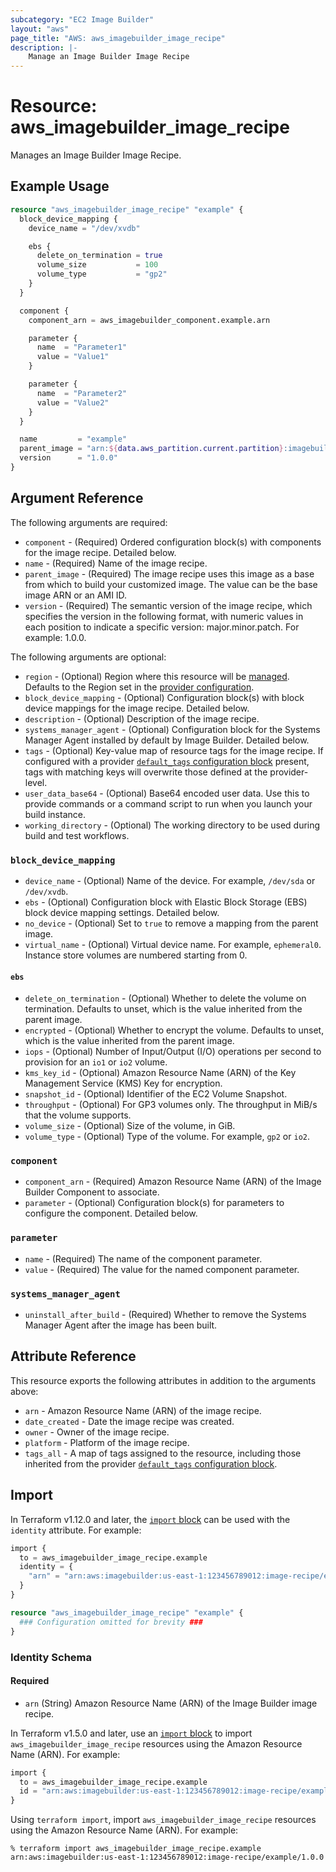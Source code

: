 ```yaml
---
subcategory: "EC2 Image Builder"
layout: "aws"
page_title: "AWS: aws_imagebuilder_image_recipe"
description: |-
    Manage an Image Builder Image Recipe
---
```


# Resource: aws_imagebuilder_image_recipe

Manages an Image Builder Image Recipe.

## Example Usage

```terraform
resource "aws_imagebuilder_image_recipe" "example" {
  block_device_mapping {
    device_name = "/dev/xvdb"

    ebs {
      delete_on_termination = true
      volume_size           = 100
      volume_type           = "gp2"
    }
  }

  component {
    component_arn = aws_imagebuilder_component.example.arn

    parameter {
      name  = "Parameter1"
      value = "Value1"
    }

    parameter {
      name  = "Parameter2"
      value = "Value2"
    }
  }

  name         = "example"
  parent_image = "arn:${data.aws_partition.current.partition}:imagebuilder:${data.aws_region.current.region}:aws:image/amazon-linux-2-x86/x.x.x"
  version      = "1.0.0"
}
```

## Argument Reference

The following arguments are required:

* `component` - (Required) Ordered configuration block(s) with components for the image recipe. Detailed below.
* `name` - (Required) Name of the image recipe.
* `parent_image` - (Required) The image recipe uses this image as a base from which to build your customized image. The value can be the base image ARN or an AMI ID.
* `version` - (Required) The semantic version of the image recipe, which specifies the version in the following format, with numeric values in each position to indicate a specific version: major.minor.patch. For example: 1.0.0.

The following arguments are optional:

* `region` - (Optional) Region where this resource will be [managed](https://docs.aws.amazon.com/general/latest/gr/rande.html#regional-endpoints). Defaults to the Region set in the [provider configuration](https://registry.terraform.io/providers/hashicorp/aws/latest/docs#aws-configuration-reference).
* `block_device_mapping` - (Optional) Configuration block(s) with block device mappings for the image recipe. Detailed below.
* `description` - (Optional) Description of the image recipe.
* `systems_manager_agent` - (Optional) Configuration block for the Systems Manager Agent installed by default by Image Builder. Detailed below.
* `tags` - (Optional) Key-value map of resource tags for the image recipe. If configured with a provider [`default_tags` configuration block](https://registry.terraform.io/providers/hashicorp/aws/latest/docs#default_tags-configuration-block) present, tags with matching keys will overwrite those defined at the provider-level.
* `user_data_base64` - (Optional) Base64 encoded user data. Use this to provide commands or a command script to run when you launch your build instance.
* `working_directory` - (Optional) The working directory to be used during build and test workflows.

### `block_device_mapping`

* `device_name` - (Optional) Name of the device. For example, `/dev/sda` or `/dev/xvdb`.
* `ebs` - (Optional) Configuration block with Elastic Block Storage (EBS) block device mapping settings. Detailed below.
* `no_device` - (Optional) Set to `true` to remove a mapping from the parent image.
* `virtual_name` - (Optional) Virtual device name. For example, `ephemeral0`. Instance store volumes are numbered starting from 0.

#### `ebs`

* `delete_on_termination` - (Optional) Whether to delete the volume on termination. Defaults to unset, which is the value inherited from the parent image.
* `encrypted` - (Optional) Whether to encrypt the volume. Defaults to unset, which is the value inherited from the parent image.
* `iops` - (Optional) Number of Input/Output (I/O) operations per second to provision for an `io1` or `io2` volume.
* `kms_key_id` - (Optional) Amazon Resource Name (ARN) of the Key Management Service (KMS) Key for encryption.
* `snapshot_id` - (Optional) Identifier of the EC2 Volume Snapshot.
* `throughput` - (Optional) For GP3 volumes only. The throughput in MiB/s that the volume supports.
* `volume_size` - (Optional) Size of the volume, in GiB.
* `volume_type` - (Optional) Type of the volume. For example, `gp2` or `io2`.

### `component`

* `component_arn` - (Required) Amazon Resource Name (ARN) of the Image Builder Component to associate.
* `parameter` - (Optional) Configuration block(s) for parameters to configure the component. Detailed below.

### `parameter`

* `name` - (Required) The name of the component parameter.
* `value` - (Required) The value for the named component parameter.

### `systems_manager_agent`

* `uninstall_after_build` - (Required) Whether to remove the Systems Manager Agent after the image has been built.

## Attribute Reference

This resource exports the following attributes in addition to the arguments above:

* `arn` - Amazon Resource Name (ARN) of the image recipe.
* `date_created` - Date the image recipe was created.
* `owner` - Owner of the image recipe.
* `platform` - Platform of the image recipe.
* `tags_all` - A map of tags assigned to the resource, including those inherited from the provider [`default_tags` configuration block](https://registry.terraform.io/providers/hashicorp/aws/latest/docs#default_tags-configuration-block).

## Import

In Terraform v1.12.0 and later, the [`import` block](https://developer.hashicorp.com/terraform/language/import) can be used with the `identity` attribute. For example:

```terraform
import {
  to = aws_imagebuilder_image_recipe.example
  identity = {
    "arn" = "arn:aws:imagebuilder:us-east-1:123456789012:image-recipe/example/1.0.0"
  }
}

resource "aws_imagebuilder_image_recipe" "example" {
  ### Configuration omitted for brevity ###
}
```

### Identity Schema

#### Required

- `arn` (String) Amazon Resource Name (ARN) of the Image Builder image recipe.

In Terraform v1.5.0 and later, use an [`import` block](https://developer.hashicorp.com/terraform/language/import) to import `aws_imagebuilder_image_recipe` resources using the Amazon Resource Name (ARN). For example:

```terraform
import {
  to = aws_imagebuilder_image_recipe.example
  id = "arn:aws:imagebuilder:us-east-1:123456789012:image-recipe/example/1.0.0"
}
```

Using `terraform import`, import `aws_imagebuilder_image_recipe` resources using the Amazon Resource Name (ARN). For example:

```console
% terraform import aws_imagebuilder_image_recipe.example arn:aws:imagebuilder:us-east-1:123456789012:image-recipe/example/1.0.0
```
